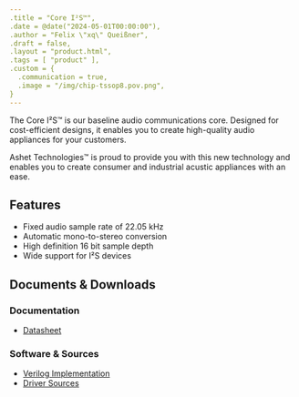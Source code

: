 ```yaml
---
.title = "Core I²S™",
.date = @date("2024-05-01T00:00:00"),
.author = "Felix \"xq\" Queißner",
.draft = false,
.layout = "product.html",
.tags = [ "product" ],
.custom = {
  .communication = true,
  .image = "/img/chip-tssop8.pov.png",
}
---
```

<p>The Core&nbsp;I²S™ is our baseline audio communications core. Designed for cost-efficient designs, it enables you to create high-quality audio appliances for your customers.</p>

<p>Ashet&nbsp;Technologies™ is proud to provide you with this new technology and enables you to create consumer and industrial acustic appliances with an ease.</p>

<h2>Features</h2>

<ul>
  <li>Fixed audio sample rate of 22.05 kHz</li>
  <li>Automatic mono-to-stereo conversion</li>
  <li>High definition 16 bit sample depth</li>
  <li>Wide support for I²S devices</li>
</ul>

<h2>Documents &amp; Downloads</h2>

<h3>Documentation</h3>

<ul>
  <li><a href="">Datasheet</a></li>
</ul>

<h3>Software &amp; Sources</h3>

<ul>
  <li><a href="" target="_blank">Verilog Implementation</a></li>
  <li><a href="" target="_blank">Driver Sources</a></li>
</ul>